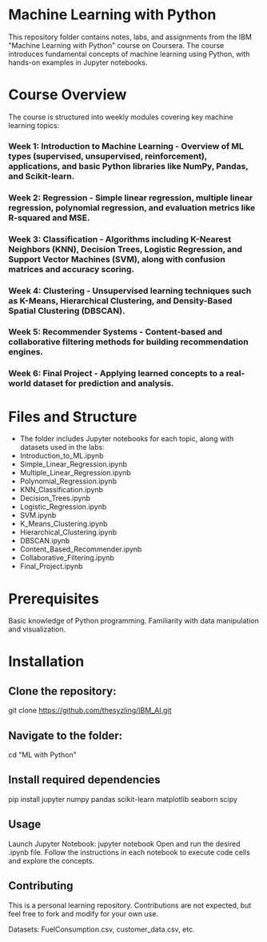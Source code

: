 # Machine Learning with Python
This repository folder contains notes, labs, and assignments from the IBM "Machine Learning with Python" course on Coursera. The course introduces fundamental concepts of machine learning using Python, with hands-on examples in Jupyter notebooks.
# Course Overview
The course is structured into weekly modules covering key machine learning topics:

### Week 1: Introduction to Machine Learning - Overview of ML types (supervised, unsupervised, reinforcement), applications, and basic Python libraries like NumPy, Pandas, and Scikit-learn.
### Week 2: Regression - Simple linear regression, multiple linear regression, polynomial regression, and evaluation metrics like R-squared and MSE.
### Week 3: Classification - Algorithms including K-Nearest Neighbors (KNN), Decision Trees, Logistic Regression, and Support Vector Machines (SVM), along with confusion matrices and accuracy scoring.
### Week 4: Clustering - Unsupervised learning techniques such as K-Means, Hierarchical Clustering, and Density-Based Spatial Clustering (DBSCAN).
### Week 5: Recommender Systems - Content-based and collaborative filtering methods for building recommendation engines.
### Week 6: Final Project - Applying learned concepts to a real-world dataset for prediction and analysis.

# Files and Structure
* The folder includes Jupyter notebooks for each topic, along with datasets used in the labs:
* Introduction_to_ML.ipynb
* Simple_Linear_Regression.ipynb
* Multiple_Linear_Regression.ipynb
* Polynomial_Regression.ipynb
* KNN_Classification.ipynb
* Decision_Trees.ipynb
* Logistic_Regression.ipynb
* SVM.ipynb
* K_Means_Clustering.ipynb
* Hierarchical_Clustering.ipynb
* DBSCAN.ipynb
* Content_Based_Recommender.ipynb
* Collaborative_Filtering.ipynb
* Final_Project.ipynb

# Prerequisites

Basic knowledge of Python programming.
Familiarity with data manipulation and visualization.

# Installation

## Clone the repository:
git clone https://github.com/thesyzling/IBM_AI.git

## Navigate to the folder:
cd "ML with Python"

## Install required dependencies
pip install jupyter numpy pandas scikit-learn matplotlib seaborn scipy

## Usage
Launch Jupyter Notebook:
jupyter notebook
Open and run the desired .ipynb file.
Follow the instructions in each notebook to execute code cells and explore the concepts.

## Contributing
This is a personal learning repository. Contributions are not expected, but feel free to fork and modify for your own use.

Datasets: FuelConsumption.csv, customer_data.csv, etc.

